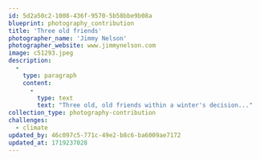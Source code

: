 ```yaml
---
id: 5d2a50c2-1008-436f-9570-5b58bbe9b08a
blueprint: photography_contribution
title: 'Three old friends'
photographer_name: 'Jimmy Nelson'
photographer_website: www.jimmynelson.com
image: c51293.jpeg
description:
  -
    type: paragraph
    content:
      -
        type: text
        text: "Three old, old friends within a winter's decision..."
collection_type: photography-contribution
challenges:
  - climate
updated_by: 46c097c5-771c-49e2-b8c6-ba6009ae7172
updated_at: 1719237028
---
```

